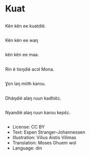 # Kuat

##
Kën kën ee kuatdië.

##
Kën kën ee waŋ

##
kën kën ee maa.

##
Rin ë tiεŋdië acɔl Mona.

##
Ɣεn laŋ miith karou.

##
Dhäŋdië alaŋ ruun kadhiɛ̈c.

##
Nyandië alaŋ ruun karou kepɛ̈c.

##
* License: CC BY
* Text: Espen Stranger-Johannessen
* Illustration: Vilius Aistis Vilimas
* Translation: Moses Ghuem wol
* Language: din
